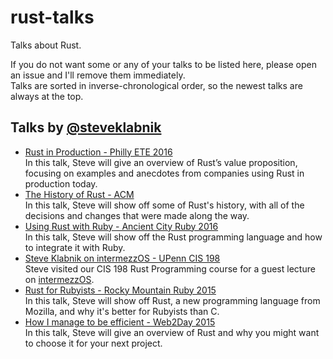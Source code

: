 # rust-talks
Talks about Rust.

If you do not want some or any of your talks to be listed here, please open an issue and I'll remove them immediately.   
Talks are sorted in inverse-chronological order, so the newest talks are always at the top.

## Talks by [@steveklabnik][steveklabnik]
- [Rust in Production - Philly ETE 2016][aug_16_2016]   
In this talk, Steve will give an overview of Rust’s value proposition, focusing on examples and anecdotes from companies using Rust in production today.
- [The History of Rust - ACM][jun_21_2016]   
In this talk, Steve will show off some of Rust's history, with all of the decisions and changes that were made along the way.
- [Using Rust with Ruby - Ancient City Ruby 2016][apr_22_2016]   
In this talk, Steve will show off the Rust programming language and how to integrate it with Ruby.
- [Steve Klabnik on intermezzOS - UPenn CIS 198][apr_13_2016]   
Steve visited our CIS 198 Rust Programming course for a guest lecture on [intermezzOS][other_intermezzos].
- [Rust for Rubyists - Rocky Mountain Ruby 2015][oct_05_2015]   
In this talk, Steve will show off Rust, a new programming language from Mozilla, and why it's better for Rubyists than C.
- [How I manage to be efficient - Web2Day 2015][jun_10_2015]   
In this talk, Steve will give an overview of Rust and why you might want to choose it for your next project.

[steveklabnik]: https://github.com/steveklabnik

[aug_16_2016]: https://www.youtube.com/watch?v=0emIUsU1_0E
[jun_21_2016]: https://www.youtube.com/watch?v=79PSagCD_AY
[apr_22_2016]: https://www.youtube.com/watch?v=Ms3EifxZopg
[apr_13_2016]: https://www.youtube.com/watch?v=iTSx-8qK4Hw
[oct_05_2015]: https://www.youtube.com/watch?v=NaIXIKVxg3M
[jun_10_2015]: https://www.youtube.com/watch?v=CSYilkhDHzw

[other_intermezzos]: https://intermezzos.github.io/
